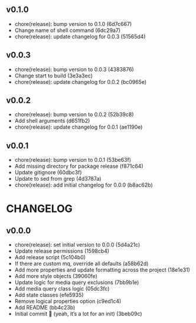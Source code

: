 ## v0.1.0
- chore(release): bump version to 0.1.0 (6d7c667)
- Change name of shell command (6dc29a7)
- chore(release): update changelog for 0.0.3 (51565d4)

## v0.0.3
- chore(release): bump version to 0.0.3 (4383876)
- Change start to build (3e3a3ec)
- chore(release): update changelog for 0.0.2 (bc0965e)

## v0.0.2
- chore(release): bump version to 0.0.2 (52b39c8)
- Add shell arguments (d651fb2)
- chore(release): update changelog for 0.0.1 (ae1190e)

## v0.0.1
- chore(release): bump version to 0.0.1 (53be63f)
- Add missing directory for package release (f871c64)
- Update gitignore (60dbc3f)
- Update to sed from grep (4d3787a)
- chore(release): add initial changelog for 0.0.0 (b8ac62b)

# CHANGELOG

## v0.0.0
- chore(release): set initial version to 0.0.0 (5d4a21c)
- Update release permissions (1598cb4)
- Add release script (5c104b0)
- If there are custom mq, override all defaults (a58b62d)
- Add more properties and update formatting across the project (18e1e31)
- Add more style objects (39060fe)
- Update logic for media query exclusions (7bb9b1e)
- Add media query class logic (05dc3fc)
- Add state classes (efe5935)
- Remove logical properties option (c9ed1c4)
- Add README (bb4c23b)
- Initial commit :pencil: (yeah, it’s a lot for an init) (3beb09c)

